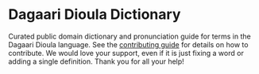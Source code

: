 
# Dagaari Dioula Dictionary

Curated public domain dictionary and pronunciation guide for terms in the Dagaari Dioula language. See the [contributing guide](https://github.com/drumworkteam/term/blob/make/.github/contributing.md) for details on how to contribute. We would love your support, even if it is just fixing a word or adding a single definition. Thank you for all your help!